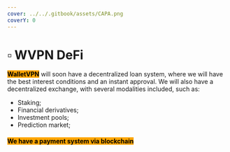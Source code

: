 ```yaml
---
cover: ../../.gitbook/assets/CAPA.png
coverY: 0
---
```


# ▫ WVPN DeFi

<mark style="background-color:orange;">**WalletVPN**</mark> will soon have a decentralized loan system, where we will have the best interest conditions and an instant approval. We will also have a decentralized exchange, with several modalities included, such as:

* Staking;&#x20;
* Financial derivatives;&#x20;
* Investment pools;&#x20;
* Prediction market;

#### <mark style="background-color:orange;">We have a payment system via blockchain</mark>
